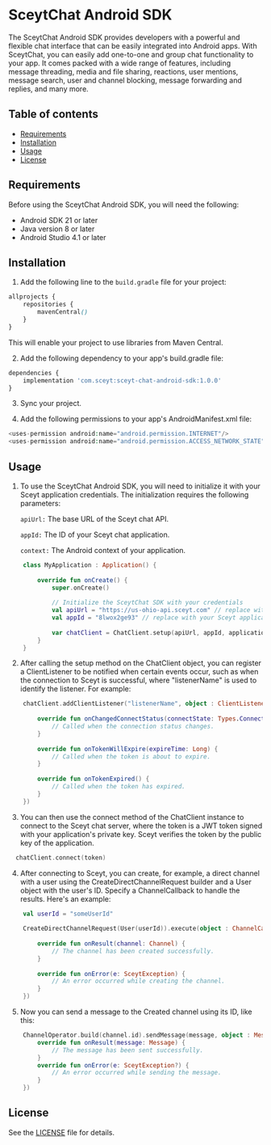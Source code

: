 # SceytChat Android SDK

The SceytChat Android SDK provides developers with a powerful and flexible chat interface that can be easily integrated into Android apps. With SceytChat, you can easily add one-to-one and group chat functionality to your app. It comes packed with a wide range of features, including message threading, media and file sharing, reactions, user mentions, message search, user and channel blocking, message forwarding and replies, and many more.

## Table of contents

* [Requirements](#requirements)
* [Installation](#installation)
* [Usage](#usage)
* [License](#license)

## Requirements

Before using the SceytChat Android SDK, you will need the following:

- Android SDK 21 or later
- Java version 8 or later
- Android Studio 4.1 or later

## Installation

1. Add the following line to the `build.gradle` file for your project:

```scss
allprojects {
    repositories {
        mavenCentral()
    }
}
```
This will enable your project to use libraries from Maven Central.

2. Add the following dependency to your app's build.gradle file:

```python
dependencies {
    implementation 'com.sceyt:sceyt-chat-android-sdk:1.0.0'
}
```

3. Sync your project.

4. Add the following permissions to your app's AndroidManifest.xml file:

```php
<uses-permission android:name="android.permission.INTERNET"/>
<uses-permission android:name="android.permission.ACCESS_NETWORK_STATE"/>
```

## Usage

1. To use the SceytChat Android SDK, you will need to initialize it with your Sceyt application credentials. The initialization requires the following parameters:

    `apiUrl:` The base URL of the Sceyt chat API.

    `appId:` The ID of your Sceyt chat application.

    `context:` The Android context of your application.

```kotlin
    class MyApplication : Application() {
    
        override fun onCreate() {
            super.onCreate()
    
            // Initialize the SceytChat SDK with your credentials
            val apiUrl = "https://us-ohio-api.sceyt.com" // replace with your Sceyt application API URL
            val appId = "8lwox2ge93" // replace with your Sceyt application ID
    
            var chatClient = ChatClient.setup(apiUrl, appId, applicationContext)
        }
    }
```
2. After calling the setup method on the ChatClient object, you can register a ClientListener to be notified when certain events occur,
   such as when the connection to Sceyt is successful, 
   where "listenerName" is used to identify the listener.
   For example:

```kotlin
    chatClient.addClientListener("listenerName", object : ClientListener {
    
        override fun onChangedConnectStatus(connectState: Types.ConnectState, status: Status) {
            // Called when the connection status changes.
        }
    
        override fun onTokenWillExpire(expireTime: Long) {
            // Called when the token is about to expire.
        }
    
        override fun onTokenExpired() {
            // Called when the token has expired.
        }
    })
```
3. You can then use the connect method of the ChatClient instance to connect to the Sceyt chat server, where the token is a JWT token
   signed with your application's private key. Sceyt verifies the token by the public key of the application.

```kotlin
  chatClient.connect(token)
```

4. After connecting to Sceyt, you can create, for example,
   a direct channel with a user using the CreateDirectChannelRequest builder and a User object with the user's ID.
   Specify a ChannelCallback to handle the results. Here's an example:

```kotlin    
    val userId = "someUserId"
    
    CreateDirectChannelRequest(User(userId)).execute(object : ChannelCallback {
    
        override fun onResult(channel: Channel) {
            // The channel has been created successfully.
        }
    
        override fun onError(e: SceytException) {
            // An error occurred while creating the channel.
        }
    })
```

5. Now you can send a message to the Created channel using its ID, like this:

```kotlin
    ChannelOperator.build(channel.id).sendMessage(message, object : MessageCallback {
        override fun onResult(message: Message) {
            // The message has been sent successfully.
        }
        override fun onError(e: SceytException?) {
            // An error occurred while sending the message.
        }
    })
```

## License

See the [LICENSE](LICENSE) file for details.
